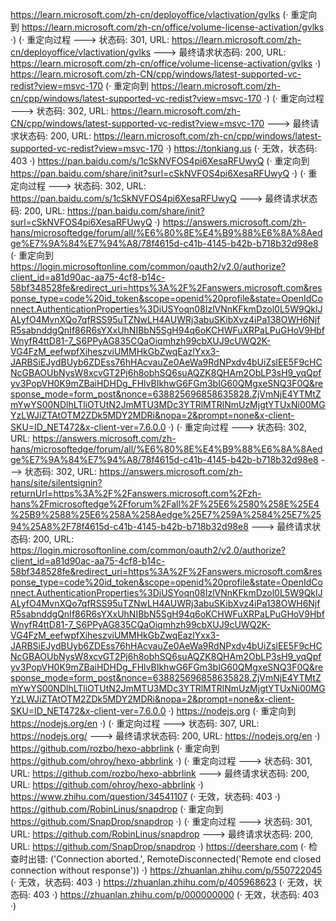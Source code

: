 https://learn.microsoft.com/zh-cn/deployoffice/vlactivation/gvlks (· 重定向到 https://learn.microsoft.com/zh-cn/office/volume-license-activation/gvlks ·)
(· 重定向过程 ---> 状态码: 301, URL: https://learn.microsoft.com/zh-cn/deployoffice/vlactivation/gvlks ---> 最终请求状态码: 200, URL: https://learn.microsoft.com/zh-cn/office/volume-license-activation/gvlks ·)
https://learn.microsoft.com/zh-CN/cpp/windows/latest-supported-vc-redist?view=msvc-170 (· 重定向到 https://learn.microsoft.com/zh-cn/cpp/windows/latest-supported-vc-redist?view=msvc-170 ·)
(· 重定向过程 ---> 状态码: 302, URL: https://learn.microsoft.com/zh-CN/cpp/windows/latest-supported-vc-redist?view=msvc-170 ---> 最终请求状态码: 200, URL: https://learn.microsoft.com/zh-cn/cpp/windows/latest-supported-vc-redist?view=msvc-170 ·)
https://tonkiang.us (· 无效，状态码: 403 ·)
https://pan.baidu.com/s/1cSkNVFOS4pi6XesaRFUwyQ (· 重定向到 https://pan.baidu.com/share/init?surl=cSkNVFOS4pi6XesaRFUwyQ ·)
(· 重定向过程 ---> 状态码: 302, URL: https://pan.baidu.com/s/1cSkNVFOS4pi6XesaRFUwyQ ---> 最终请求状态码: 200, URL: https://pan.baidu.com/share/init?surl=cSkNVFOS4pi6XesaRFUwyQ ·)
https://answers.microsoft.com/zh-hans/microsoftedge/forum/all/%E6%80%8E%E4%B9%88%E6%8A%8Aedge%E7%9A%84%E7%94%A8/78f4615d-c41b-4145-b42b-b718b32d98e8 (· 重定向到 https://login.microsoftonline.com/common/oauth2/v2.0/authorize?client_id=a81d90ac-aa75-4cf8-b14c-58bf348528fe&redirect_uri=https%3A%2F%2Fanswers.microsoft.com&response_type=code%20id_token&scope=openid%20profile&state=OpenIdConnect.AuthenticationProperties%3DiUSYoqn08IzlVNnKFkmDzol0L5W9QklJALyfO4MvnXQo7qfRSS95uTZNwLH4AUWRj3abuSKibXvz4iPa138OWH6NjfR5sabnddgQnIf86R6sYXxUhNIBbN5SgH94q6oKCHWFuXRPaLPuGHoV9HbfWnyfR4ttD81-7_S6PPyAG835CQaOiqmhzh99cbXUJ9cUWQ2K-VG4FzM_eefwpfXiheszviUMMHkGbZwqEazlYxx3-JARBSiEJydBUyb6ZDEss76hHAcvauZe0AeWa9RdNPxdv4bUiZslEE5F9cHCNcGBAOUbNysW8xcvGT2Pj6h8obhSQ6suAQZK8QHAm2ObLP3sH9_yqQpfyv3PopVH0K9mZBaiHDHDg_FHlvBIkhwG6FGm3bIG60QMgxeSNQ3F0Q&response_mode=form_post&nonce=638825696858635828.ZjVmNjE4YTMtZmYwYS00NDlhLTliOTUtN2JmMTU3MDc3YTRlMTRlNmUzMjgtYTUxNi00MGYzLWJiZTAtOTM2ZDk5MDY2MDRi&nopa=2&prompt=none&x-client-SKU=ID_NET472&x-client-ver=7.6.0.0 ·)
(· 重定向过程 ---> 状态码: 302, URL: https://answers.microsoft.com/zh-hans/microsoftedge/forum/all/%E6%80%8E%E4%B9%88%E6%8A%8Aedge%E7%9A%84%E7%94%A8/78f4615d-c41b-4145-b42b-b718b32d98e8 ---> 状态码: 302, URL: https://answers.microsoft.com/zh-hans/site/silentsignin?returnUrl=https%3A%2F%2Fanswers.microsoft.com%2Fzh-hans%2Fmicrosoftedge%2Fforum%2Fall%2F%25E6%2580%258E%25E4%25B9%2588%25E6%258A%258Aedge%25E7%259A%2584%25E7%2594%25A8%2F78f4615d-c41b-4145-b42b-b718b32d98e8 ---> 最终请求状态码: 200, URL: https://login.microsoftonline.com/common/oauth2/v2.0/authorize?client_id=a81d90ac-aa75-4cf8-b14c-58bf348528fe&redirect_uri=https%3A%2F%2Fanswers.microsoft.com&response_type=code%20id_token&scope=openid%20profile&state=OpenIdConnect.AuthenticationProperties%3DiUSYoqn08IzlVNnKFkmDzol0L5W9QklJALyfO4MvnXQo7qfRSS95uTZNwLH4AUWRj3abuSKibXvz4iPa138OWH6NjfR5sabnddgQnIf86R6sYXxUhNIBbN5SgH94q6oKCHWFuXRPaLPuGHoV9HbfWnyfR4ttD81-7_S6PPyAG835CQaOiqmhzh99cbXUJ9cUWQ2K-VG4FzM_eefwpfXiheszviUMMHkGbZwqEazlYxx3-JARBSiEJydBUyb6ZDEss76hHAcvauZe0AeWa9RdNPxdv4bUiZslEE5F9cHCNcGBAOUbNysW8xcvGT2Pj6h8obhSQ6suAQZK8QHAm2ObLP3sH9_yqQpfyv3PopVH0K9mZBaiHDHDg_FHlvBIkhwG6FGm3bIG60QMgxeSNQ3F0Q&response_mode=form_post&nonce=638825696858635828.ZjVmNjE4YTMtZmYwYS00NDlhLTliOTUtN2JmMTU3MDc3YTRlMTRlNmUzMjgtYTUxNi00MGYzLWJiZTAtOTM2ZDk5MDY2MDRi&nopa=2&prompt=none&x-client-SKU=ID_NET472&x-client-ver=7.6.0.0 ·)
https://nodejs.org (· 重定向到 https://nodejs.org/en ·)
(· 重定向过程 ---> 状态码: 307, URL: https://nodejs.org/ ---> 最终请求状态码: 200, URL: https://nodejs.org/en ·)
https://github.com/rozbo/hexo-abbrlink (· 重定向到 https://github.com/ohroy/hexo-abbrlink ·)
(· 重定向过程 ---> 状态码: 301, URL: https://github.com/rozbo/hexo-abbrlink ---> 最终请求状态码: 200, URL: https://github.com/ohroy/hexo-abbrlink ·)
https://www.zhihu.com/question/34541107 (· 无效，状态码: 403 ·)
https://github.com/RobinLinus/snapdrop (· 重定向到 https://github.com/SnapDrop/snapdrop ·)
(· 重定向过程 ---> 状态码: 301, URL: https://github.com/RobinLinus/snapdrop ---> 最终请求状态码: 200, URL: https://github.com/SnapDrop/snapdrop ·)
https://deershare.com (· 检查时出错: ('Connection aborted.', RemoteDisconnected('Remote end closed connection without response')) ·)
https://zhuanlan.zhihu.com/p/550722045 (· 无效，状态码: 403 ·)
https://zhuanlan.zhihu.com/p/405968623 (· 无效，状态码: 403 ·)
https://zhuanlan.zhihu.com/p/000000000 (· 无效，状态码: 403 ·)
